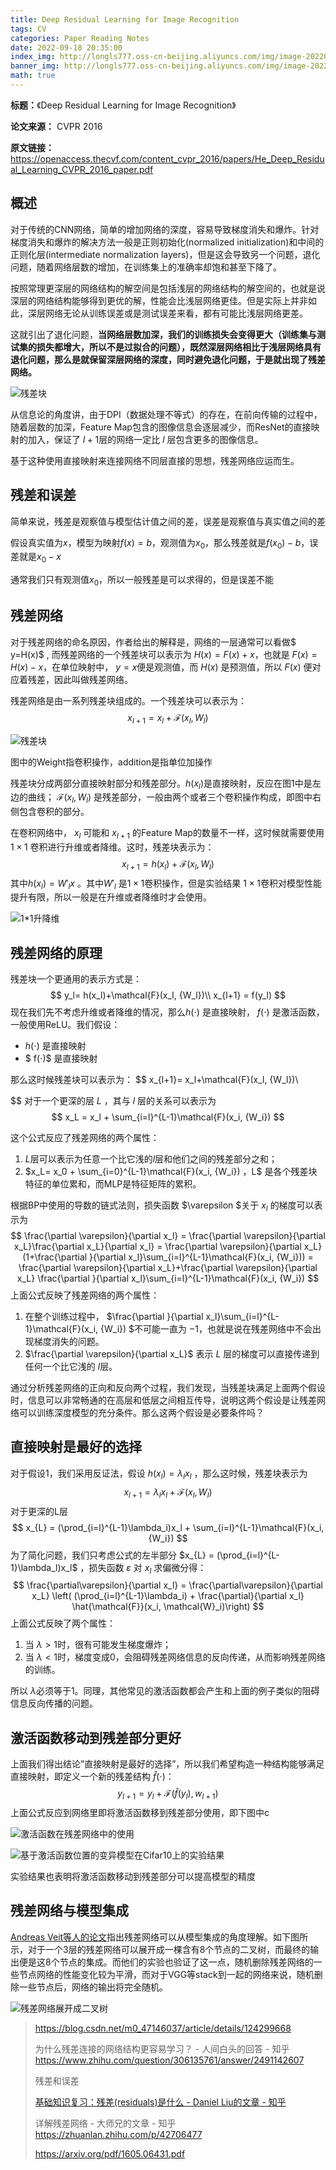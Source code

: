 ```yaml
---
title: Deep Residual Learning for Image Recognition
tags: CV
categories: Paper Reading Notes
date: 2022-09-18 20:35:00
index_img: http://longls777.oss-cn-beijing.aliyuncs.com/img/image-20220918203856759.png
banner_img: http://longls777.oss-cn-beijing.aliyuncs.com/img/image-20220918203856759.png
math: true
---
```


**标题：**《Deep Residual Learning for Image Recognition》

**论文来源：** CVPR 2016

**原文链接：** https://openaccess.thecvf.com/content_cvpr_2016/papers/He_Deep_Residual_Learning_CVPR_2016_paper.pdf



## 概述

对于传统的CNN网络，简单的增加网络的深度，容易导致梯度消失和爆炸。针对梯度消失和爆炸的解决方法一般是正则初始化(normalized initialization)和中间的正则化层(intermediate normalization layers)，但是这会导致另一个问题，退化问题，随着网络层数的增加，在训练集上的准确率却饱和甚至下降了。

按照常理更深层的网络结构的解空间是包括浅层的网络结构的解空间的，也就是说深层的网络结构能够得到更优的解，性能会比浅层网络更佳。但是实际上并非如此，深层网络无论从训练误差或是测试误差来看，都有可能比浅层网络更差。

这就引出了退化问题，**当网络层数加深，我们的训练损失会变得更大（训练集与测试集的损失都增大，所以不是过拟合的问题），既然深层网络相比于浅层网络具有退化问题，那么是就保留深层网络的深度，同时避免退化问题，于是就出现了残差网络。**

![残差块](http://longls777.oss-cn-beijing.aliyuncs.com/img/7c04dd8aefda47ab94902e20fb8b3b05.png)



从信息论的角度讲，由于DPI（数据处理不等式）的存在，在前向传输的过程中，随着层数的加深，Feature Map包含的图像信息会逐层减少，而ResNet的直接映射的加入，保证了 $l+1$层的网络一定比 $l$ 层包含更多的图像信息。

基于这种使用直接映射来连接网络不同层直接的思想，残差网络应运而生。

## 残差和误差

简单来说，残差是观察值与模型估计值之间的差，误差是观察值与真实值之间的差

假设真实值为$x$，模型为映射$f(x)=b$，观测值为$x_0$，那么残差就是$f(x_0)-b$，误差就是$x_0-x$

通常我们只有观测值$x_0$，所以一般残差是可以求得的，但是误差不能

## 残差网络

对于残差网络的命名原因，作者给出的解释是，网络的一层通常可以看做$ y=H(x)$ , 而残差网络的一个残差块可以表示为 $H(x)=F(x)+x$，也就是 $F(x)=H(x)−x$，在单位映射中， $y=x$便是观测值，而 $H(x)$ 是预测值，所以 $F(x)$ 便对应着残差，因此叫做残差网络。



残差网络是由一系列残差块组成的。一个残差块可以表示为：
$$
x_{l+1}=x_l+\mathcal{F}(x_l,W_l)
$$


![残差块](http://longls777.oss-cn-beijing.aliyuncs.com/img/v2-bd76d0f10f84d74f90505eababd3d4a1_b.jpg)

图中的Weight指卷积操作，addition是指单位加操作

残差块分成两部分直接映射部分和残差部分。$h(x_l)$是直接映射，反应在图1中是左边的曲线； $\mathcal{F}(x_l, {W_l})$ 是残差部分，一般由两个或者三个卷积操作构成，即图中右侧包含卷积的部分。

在卷积网络中， $x_l$ 可能和 $x_{l+1}$ 的Feature Map的数量不一样，这时候就需要使用 $1\times1$ 卷积进行升维或者降维。这时，残差块表示为：
$$
x_{l+1}= h(x_l)+\mathcal{F}(x_l, {W_l})
$$
其中$h(x_l) = W'_lx$ 。其中$W'_l$ 是$1\times1$卷积操作，但是实验结果 $1\times1$卷积对模型性能提升有限，所以一般是在升维或者降维时才会使用。

![1*1升降维](http://longls777.oss-cn-beijing.aliyuncs.com/img/v2-54d11fdb5da318615fae5f579f68c31a_b.jpg)

## 残差网络的原理

残差块一个更通用的表示方式是：
$$
y_l= h(x_l)+\mathcal{F}(x_l, {W_l})\\
x_{l+1} = f(y_l)
$$
现在我们先不考虑升维或者降维的情况，那么$h(\cdot)$ 是直接映射， $f(\cdot)$ 是激活函数，一般使用ReLU。我们假设：

- $h(⋅)$ 是直接映射
- $ f(⋅)$ 是直接映射

那么这时候残差块可以表示为：
$$
x_{l+1}= x_l+\mathcal{F}(x_l, {W_l})\\
$$
对于一个更深的层 $L$ ，其与 $l$ 层的关系可以表示为
$$
x_L = x_l + \sum_{i=l}^{L-1}\mathcal{F}(x_i, {W_i})
$$
 

这个公式反应了残差网络的两个属性：

1.  $L$层可以表示为任意一个比它浅的$l$层和他们之间的残差部分之和；
2. $x_L= x_0 + \sum_{i=0}^{L-1}\mathcal{F}(x_i, {W_i}) $，$L$ 是各个残差块特征的单位累和，而MLP是特征矩阵的累积。

根据BP中使用的导数的链式法则，损失函数 $\varepsilon $关于 $x_l$ 的梯度可以表示为
$$
\frac{\partial \varepsilon}{\partial x_l} = \frac{\partial \varepsilon}{\partial x_L}\frac{\partial x_L}{\partial x_l} = \frac{\partial \varepsilon}{\partial x_L}(1+\frac{\partial }{\partial x_l}\sum_{i=l}^{L-1}\mathcal{F}(x_i, {W_i})) = \frac{\partial \varepsilon}{\partial x_L}+\frac{\partial \varepsilon}{\partial x_L} \frac{\partial }{\partial x_l}\sum_{i=l}^{L-1}\mathcal{F}(x_i, {W_i})
$$
上面公式反映了残差网络的两个属性：

1. 在整个训练过程中， $\frac{\partial }{\partial x_l}\sum_{i=l}^{L-1}\mathcal{F}(x_i, {W_i}) $不可能一直为 $−1$，也就是说在残差网络中不会出现梯度消失的问题。
2. $\frac{\partial \varepsilon}{\partial x_L}$ 表示 $L$ 层的梯度可以直接传递到任何一个比它浅的 $l$层。

通过分析残差网络的正向和反向两个过程，我们发现，当残差块满足上面两个假设时，信息可以非常畅通的在高层和低层之间相互传导，说明这两个假设是让残差网络可以训练深度模型的充分条件。那么这两个假设是必要条件吗？

## 直接映射是最好的选择

对于假设1，我们采用反证法，假设 $h(x_l) = \lambda_l x_l$ ，那么这时候，残差块表示为
$$
x_{l+1} = \lambda_lx_l + \mathcal{F}(x_l, {W_l})
$$
对于更深的L层
$$
x_{L} = (\prod_{i=l}^{L-1}\lambda_i)x_l + \sum_{i=l}^{L-1}\mathcal{F}(x_i, {W_i})
$$
为了简化问题，我们只考虑公式的左半部分 $x_{L} = (\prod_{i=l}^{L-1}\lambda_l)x_l$ ，损失函数 $\varepsilon$ 对 $x_l$ 求偏微分得：
$$
\frac{\partial\varepsilon}{\partial x_l} = \frac{\partial\varepsilon}{\partial x_L} \left( (\prod_{i=l}^{L-1}\lambda_i) + \frac{\partial}{\partial x_l} \hat{\mathcal{F}}(x_i, \mathcal{W}_i)\right)
$$
上面公式反映了两个属性：

1. 当 $\lambda>1$时，很有可能发生梯度爆炸；
2. 当 $\lambda<1$时，梯度变成0，会阻碍残差网络信息的反向传递，从而影响残差网络的训练。

所以 $\lambda$必须等于1。同理，其他常见的激活函数都会产生和上面的例子类似的阻碍信息反向传播的问题。

## 激活函数移动到残差部分更好

上面我们得出结论”直接映射是最好的选择”，所以我们希望构造一种结构能够满足直接映射，即定义一个新的残差结构 $\hat{f}(\cdot)$：
$$
y_{l+1} = y_l + \mathcal{F}(\hat{f}(y_l), w_{l+1})
$$
上面公式反应到网络里即将激活函数移到残差部分使用，即下图中c

![激活函数在残差网络中的使用](http://longls777.oss-cn-beijing.aliyuncs.com/img/v2-1c02c8b95a7916ad759a98507fb26079_b.jpg)

![基于激活函数位置的变异模型在Cifar10上的实验结果](http://longls777.oss-cn-beijing.aliyuncs.com/img/v2-ffe81dab49de5306fb001e1da7de7ce3_b.jpg)



实验结果也表明将激活函数移动到残差部分可以提高模型的精度

## 残差网络与模型集成

[Andreas Veit等人的论文](https://arxiv.org/pdf/1605.06431.pdf)指出残差网络可以从模型集成的角度理解。如下图所示，对于一个3层的残差网络可以展开成一棵含有8个节点的二叉树，而最终的输出便是这8个节点的集成。而他们的实验也验证了这一点，随机删除残差网络的一些节点网络的性能变化较为平滑，而对于VGG等stack到一起的网络来说，随机删除一些节点后，网络的输出将完全随机。

![残差网络展开成二叉树](http://longls777.oss-cn-beijing.aliyuncs.com/img/v2-cbf6ce3da2669335e119a2f222afa6f5_b.jpg)



> https://blog.csdn.net/m0_47146037/article/details/124299668
>
> 为什么残差连接的网络结构更容易学习？ - 人间白头的回答 - 知乎 https://www.zhihu.com/question/306135761/answer/2491142607
>
> 残差和误差
>
> [基础知识复习：残差(residuals)是什么 - Daniel Liu的文章 - 知乎](https://zhuanlan.zhihu.com/p/98643701)
>
> 详解残差网络 - 大师兄的文章 - 知乎 https://zhuanlan.zhihu.com/p/42706477
>
> https://arxiv.org/pdf/1605.06431.pdf

